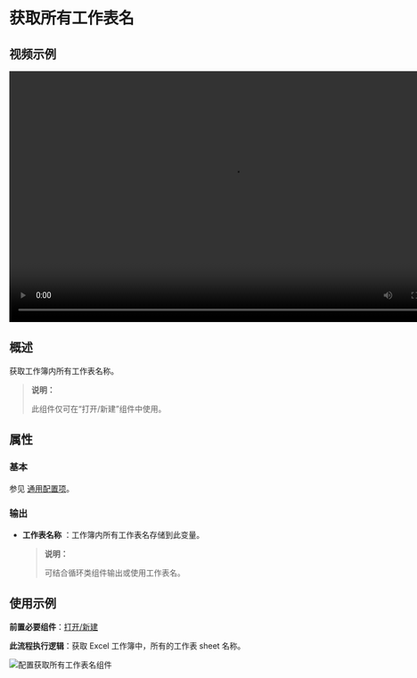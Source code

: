 # 获取所有工作表名

## 视频示例

<video controls height='450px' width='800px' src="https://encooacademy.oss-cn-shanghai.aliyuncs.com/activity/GetWorkSheetsName.mp4"></video>

## 概述

获取工作簿内所有工作表名称。

> **说明：**
>
> 此组件仅可在“打开/新建”组件中使用。

## 属性

### 基本

参见 [通用配置项](../Appendix/CommonConfigurationItems.md)。

### 输出

- **工作表名称** ：工作簿内所有工作表名存储到此变量。

    > **说明：**
    >
    > 可结合循环类组件输出或使用工作表名。

## 使用示例

**前置必要组件**：[打开/新建](../OfficeExcel/OpenExcel.md)

**此流程执行逻辑**：获取 Excel 工作簿中，所有的工作表 sheet 名称。

![配置获取所有工作表名组件](https://docimages.blob.core.chinacloudapi.cn/images/Activities/GetWorksheetsName2.png)
